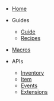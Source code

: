 - [Home](README.md)

- Guides
  - [Guide](Guide.md)
  - [Recipes](Recipes.md)

- [Macros](Macros.md)
- APIs
  - [Inventory](InventoryAPI.md)
  - [Item](ItemAPI.md)
  - [Events](EventsAPI.md)
  - [Extensions](ExtensionsAPI.md)